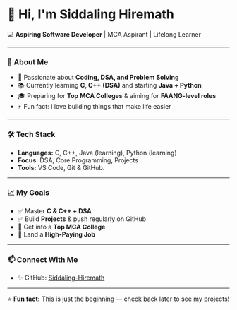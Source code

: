 # 👋 Hi, I'm Siddaling Hiremath  

💻 **Aspiring Software Developer** | MCA Aspirant | Lifelong Learner  

---

### 🚀 About Me
- 🎯 Passionate about **Coding, DSA, and Problem Solving**  
- 📚 Currently learning **C, C++ (DSA)** and starting **Java + Python**  
- 🎓 Preparing for **Top MCA Colleges** & aiming for **FAANG-level roles**  
- ⚡ Fun fact: I love building things that make life easier  

---

### 🛠️ Tech Stack
- **Languages:** C, C++, Java (learning), Python (learning)  
- **Focus:** DSA, Core Programming, Projects  
- **Tools:** VS Code, Git & GitHub.  

---

### 📈 My Goals
- ✅ Master **C & C++ + DSA**
- ✅ Build **Projects** & push regularly on GitHub  
- 🎯 Get into a **Top MCA College**  
- 🎯 Land a **High-Paying Job** 

---

### 📫 Connect With Me  
- ✨ GitHub: [Siddaling-Hiremath](https://github.com/Siddaling-Hiremath)   

---

⭐ **Fun fact:** This is just the beginning — check back later to see my projects!


<!--
**Siddaling-Hiremath/Siddaling-Hiremath** is a ✨ _special_ ✨ repository because its `README.md` (this file) appears on your GitHub profile.

Here are some ideas to get you started:

- 🔭 I’m currently working on ...
- 🌱 I’m currently learning ...
- 👯 I’m looking to collaborate on ...
- 🤔 I’m looking for help with ...
- 💬 Ask me about ...
- 📫 How to reach me: ...
- 😄 Pronouns: ...
- ⚡ Fun fact: ...
-->
